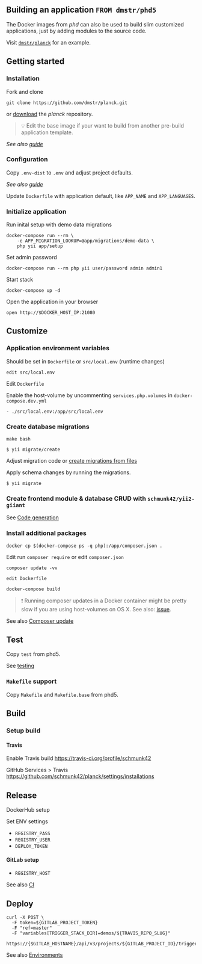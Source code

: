 ## Building an application `FROM dmstr/phd5`

The Docker images from *phd* can also be used to build slim customized applications, just by adding modules to the source code.

Visit [`dmstr/planck`](https://github.com/dmstr/planck) for an example.


## Getting started

### Installation

Fork and clone

```
git clone https://github.com/dmstr/planck.git
```

or [download](https://github.com/dmstr/planck/releases) the *planck* repository.

> :bulb: Edit the base image if your want to build from another pre-build application template.

*See also [guide](../development/installation.md)*


### Configuration

Copy `.env-dist` to `.env` and adjust project defaults.
 
 *See also [guide](../development/configuration.md)*

Update `Dockerfile` with application default, like `APP_NAME` and `APP_LANGUAGES`.

### Initialize application

Run inital setup with demo data migrations

```
docker-compose run --rm \
    -e APP_MIGRATION_LOOKUP=@app/migrations/demo-data \
    php yii app/setup
```

Set admin password

```
docker-compose run --rm php yii user/password admin admin1
```

Start stack

```
docker-compose up -d
```

Open the application in your browser

```
open http://$DOCKER_HOST_IP:21080
```

## Customize


### Application environment variables

Should be set in `Dockerfile` or `src/local.env` (runtime changes) 

    edit src/local.env

Edit `Dockerfile`

Enable the host-volume by uncommenting `services.php.volumes` in `docker-compose.dev.yml`     

    - ./src/local.env:/app/src/local.env


### Create database migrations

    make bash
    
    $ yii migrate/create
    
Adjust migration code or [create migrations from files](database-migrations-from-file.md)

Apply schema changes by running the migrations.
    
    $ yii migrate



### Create frontend module & database CRUD with `schmunk42/yii2-giiant`

See [Code generation](code-generation.md)



### Install additional packages
    
    docker cp $(docker-compose ps -q php):/app/composer.json .

Edit run `composer require` or edit `composer.json`

    composer update -vv
    
    edit Dockerfile
    
    docker-compose build

> :exclamation: Running composer updates in a Docker container might be pretty slow if you are using host-volumes on OS X. See also: [issue](https://github.com/docker/for-mac/issues/77).

See also [Composer update](composer-update-packages.md)


## Test

Copy `test` from phd5.

See [testing](../development/testing.md)

### `Makefile` support

Copy `Makefile` and `Makefile.base` from phd5.



## Build

### Setup build

#### Travis

Enable Travis build
https://travis-ci.org/profile/schmunk42

GitHub Services > Travis
https://github.com/schmunk42/planck/settings/installations



## Release

DockerHub setup

Set ENV settings

- `REGISTRY_PASS`
- `REGISTRY_USER`
- `DEPLOY_TOKEN`

#### GitLab setup

- `REGISTRY_HOST`

See also [CI](../deployment/continuous-integration.md)

## Deploy

```
curl -X POST \
  -F token=${GITLAB_PROJECT_TOKEN} 
  -F "ref=master" 
  -F "variables[TRIGGER_STACK_DIR]=demos/${TRAVIS_REPO_SLUG}" 
  https://{$GITLAB_HOSTNAME}/api/v3/projects/${GITLAB_PROJECT_ID}/trigger/builds
```

See also [Environments](../deployment/environments.md)
